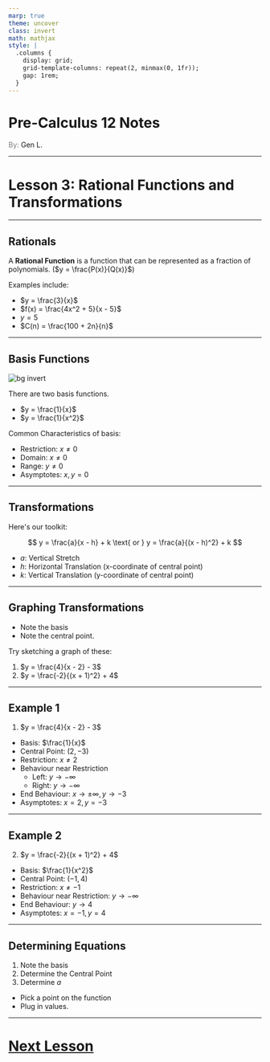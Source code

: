 ```yaml
---
marp: true
theme: uncover
class: invert
math: mathjax
style: |
  .columns {
    display: grid;
    grid-template-columns: repeat(2, minmax(0, 1fr));
    gap: 1rem;
  }
---
```


# <!--fit--> Pre-Calculus 12 Notes
<span style="color:grey">By:</span> Gen L.

<!--_footer: In partnership with Hyperion University, 2024-->

---

<!--paginate: true-->

# Lesson 3: Rational Functions and Transformations

---

## Rationals

A **Rational Function** is a function that can be represented as a fraction of polynomials. ($y = \frac{P(x)}{Q(x)}$)

Examples include:
* $y = \frac{3}{x}$ 
* $f(x) = \frac{4x^2 + 5}{x - 5}$ 
* $y = 5$ 
* $C(n) = \frac{100 + 2n}{n}$

---

## Basis Functions

![bg invert](https://s3-us-west-2.amazonaws.com/courses-images/wp-content/uploads/sites/896/2016/11/02213907/CNX_Precalc_Figure_03_07_0012.jpg)

There are two basis functions.

* $y = \frac{1}{x}$
* $y = \frac{1}{x^2}$

Common Characteristics of basis:
* Restriction: $x \neq 0$
* Domain: $x \neq 0$
* Range: $y \neq 0$
* Asymptotes: $x, y = 0$

---

## Transformations

Here's our toolkit:

$$
  y = \frac{a}{x - h} + k \text{ or }
  y = \frac{a}{(x - h)^2} + k
$$

* $a$: Vertical Stretch
* $h$: Horizontal Translation (x-coordinate of central point)
* $k$: Vertical Translation (y-coordinate of central point)

---

## Graphing Transformations

* Note the basis
* Note the central point.

Try sketching a graph of these:
1. $y = \frac{4}{x - 2} - 3$
2. $y = \frac{-2}{(x + 1)^2} + 4$

---

## Example 1

1. $y = \frac{4}{x - 2} - 3$

* Basis: $\frac{1}{x}$
* Central Point: $(2, -3)$
* Restriction: $x \neq 2$
* Behaviour near Restriction
  * Left: $y \to -\infty$
  * Right: $y \to -\infty$
* End Behaviour: $x \to \pm \infty, y \to -3$
* Asymptotes: $x = 2, y = -3$

---

## Example 2

2. $y = \frac{-2}{(x + 1)^2} + 4$

* Basis: $\frac{1}{x^2}$
* Central Point: $(-1, 4)$
* Restriction: $x \neq -1$
* Behaviour near Restriction: $y \to -\infty$
* End Behaviour: $y \to 4$
* Asymptotes: $x = -1, y = 4$

---

## Determining Equations

1. Note the basis
2. Determine the Central Point 
3. Determine $a$
  * Pick a point on the function
  * Plug in values.

---

# [Next Lesson](Lesson%204.html)